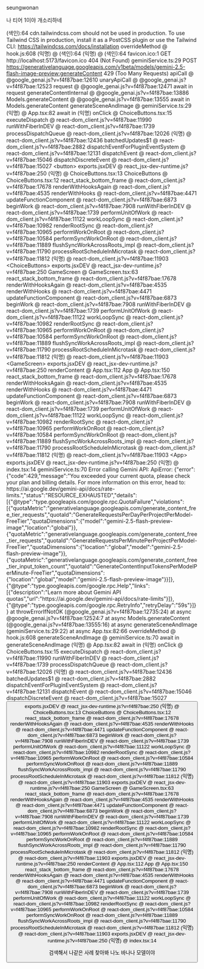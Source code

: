seungwonan

나 티어 1이야 개소리하네

(색인):64 cdn.tailwindcss.com should not be used in production. To use Tailwind CSS in production, install it as a PostCSS plugin or use the Tailwind CLI: https://tailwindcss.com/docs/installation
overrideMethod @ hook.js:608
(익명) @ (색인):64
(익명) @ (색인):64
favicon.ico:1  GET http://localhost:5173/favicon.ico 404 (Not Found)
geminiService.ts:29  POST https://generativelanguage.googleapis.com/v1beta/models/gemini-2.5-flash-image-preview:generateContent 429 (Too Many Requests)
apiCall @ @google_genai.js?v=f4f87bae:12610
unaryApiCall @ @google_genai.js?v=f4f87bae:12523
request @ @google_genai.js?v=f4f87bae:12471
await in request
generateContentInternal @ @google_genai.js?v=f4f87bae:13886
Models.generateContent @ @google_genai.js?v=f4f87bae:13555
await in Models.generateContent
generateSceneAndImage @ geminiService.ts:29
(익명) @ App.tsx:82
await in (익명)
onClick @ ChoiceButtons.tsx:15
executeDispatch @ react-dom_client.js?v=f4f87bae:11990
runWithFiberInDEV @ react-dom_client.js?v=f4f87bae:1739
processDispatchQueue @ react-dom_client.js?v=f4f87bae:12026
(익명) @ react-dom_client.js?v=f4f87bae:12436
batchedUpdates$1 @ react-dom_client.js?v=f4f87bae:2882
dispatchEventForPluginEventSystem @ react-dom_client.js?v=f4f87bae:12131
dispatchEvent @ react-dom_client.js?v=f4f87bae:15046
dispatchDiscreteEvent @ react-dom_client.js?v=f4f87bae:15027
<button>
exports.jsxDEV @ react_jsx-dev-runtime.js?v=f4f87bae:250
(익명) @ ChoiceButtons.tsx:13
ChoiceButtons @ ChoiceButtons.tsx:12
react_stack_bottom_frame @ react-dom_client.js?v=f4f87bae:17678
renderWithHooksAgain @ react-dom_client.js?v=f4f87bae:4535
renderWithHooks @ react-dom_client.js?v=f4f87bae:4471
updateFunctionComponent @ react-dom_client.js?v=f4f87bae:6873
beginWork @ react-dom_client.js?v=f4f87bae:7908
runWithFiberInDEV @ react-dom_client.js?v=f4f87bae:1739
performUnitOfWork @ react-dom_client.js?v=f4f87bae:11122
workLoopSync @ react-dom_client.js?v=f4f87bae:10982
renderRootSync @ react-dom_client.js?v=f4f87bae:10965
performWorkOnRoot @ react-dom_client.js?v=f4f87bae:10584
performSyncWorkOnRoot @ react-dom_client.js?v=f4f87bae:11889
flushSyncWorkAcrossRoots_impl @ react-dom_client.js?v=f4f87bae:11790
processRootScheduleInMicrotask @ react-dom_client.js?v=f4f87bae:11812
(익명) @ react-dom_client.js?v=f4f87bae:11903
<ChoiceButtons>
exports.jsxDEV @ react_jsx-dev-runtime.js?v=f4f87bae:250
GameScreen @ GameScreen.tsx:63
react_stack_bottom_frame @ react-dom_client.js?v=f4f87bae:17678
renderWithHooksAgain @ react-dom_client.js?v=f4f87bae:4535
renderWithHooks @ react-dom_client.js?v=f4f87bae:4471
updateFunctionComponent @ react-dom_client.js?v=f4f87bae:6873
beginWork @ react-dom_client.js?v=f4f87bae:7908
runWithFiberInDEV @ react-dom_client.js?v=f4f87bae:1739
performUnitOfWork @ react-dom_client.js?v=f4f87bae:11122
workLoopSync @ react-dom_client.js?v=f4f87bae:10982
renderRootSync @ react-dom_client.js?v=f4f87bae:10965
performWorkOnRoot @ react-dom_client.js?v=f4f87bae:10584
performSyncWorkOnRoot @ react-dom_client.js?v=f4f87bae:11889
flushSyncWorkAcrossRoots_impl @ react-dom_client.js?v=f4f87bae:11790
processRootScheduleInMicrotask @ react-dom_client.js?v=f4f87bae:11812
(익명) @ react-dom_client.js?v=f4f87bae:11903
<GameScreen>
exports.jsxDEV @ react_jsx-dev-runtime.js?v=f4f87bae:250
renderContent @ App.tsx:112
App @ App.tsx:150
react_stack_bottom_frame @ react-dom_client.js?v=f4f87bae:17678
renderWithHooksAgain @ react-dom_client.js?v=f4f87bae:4535
renderWithHooks @ react-dom_client.js?v=f4f87bae:4471
updateFunctionComponent @ react-dom_client.js?v=f4f87bae:6873
beginWork @ react-dom_client.js?v=f4f87bae:7908
runWithFiberInDEV @ react-dom_client.js?v=f4f87bae:1739
performUnitOfWork @ react-dom_client.js?v=f4f87bae:11122
workLoopSync @ react-dom_client.js?v=f4f87bae:10982
renderRootSync @ react-dom_client.js?v=f4f87bae:10965
performWorkOnRoot @ react-dom_client.js?v=f4f87bae:10584
performSyncWorkOnRoot @ react-dom_client.js?v=f4f87bae:11889
flushSyncWorkAcrossRoots_impl @ react-dom_client.js?v=f4f87bae:11790
processRootScheduleInMicrotask @ react-dom_client.js?v=f4f87bae:11812
(익명) @ react-dom_client.js?v=f4f87bae:11903
<App>
exports.jsxDEV @ react_jsx-dev-runtime.js?v=f4f87bae:250
(익명) @ index.tsx:14
geminiService.ts:70 Error calling Gemini API: ApiError: {"error":{"code":429,"message":"You exceeded your current quota, please check your plan and billing details. For more information on this error, head to: https://ai.google.dev/gemini-api/docs/rate-limits.","status":"RESOURCE_EXHAUSTED","details":[{"@type":"type.googleapis.com/google.rpc.QuotaFailure","violations":[{"quotaMetric":"generativelanguage.googleapis.com/generate_content_free_tier_requests","quotaId":"GenerateRequestsPerDayPerProjectPerModel-FreeTier","quotaDimensions":{"model":"gemini-2.5-flash-preview-image","location":"global"}},{"quotaMetric":"generativelanguage.googleapis.com/generate_content_free_tier_requests","quotaId":"GenerateRequestsPerMinutePerProjectPerModel-FreeTier","quotaDimensions":{"location":"global","model":"gemini-2.5-flash-preview-image"}},{"quotaMetric":"generativelanguage.googleapis.com/generate_content_free_tier_input_token_count","quotaId":"GenerateContentInputTokensPerModelPerMinute-FreeTier","quotaDimensions":{"location":"global","model":"gemini-2.5-flash-preview-image"}}]},{"@type":"type.googleapis.com/google.rpc.Help","links":[{"description":"Learn more about Gemini API quotas","url":"https://ai.google.dev/gemini-api/docs/rate-limits"}]},{"@type":"type.googleapis.com/google.rpc.RetryInfo","retryDelay":"59s"}]}}
    at throwErrorIfNotOK (@google_genai.js?v=f4f87bae:12735:24)
    at async @google_genai.js?v=f4f87bae:12524:7
    at async Models.generateContent (@google_genai.js?v=f4f87bae:13555:16)
    at async generateSceneAndImage (geminiService.ts:29:22)
    at async App.tsx:82:66
overrideMethod @ hook.js:608
generateSceneAndImage @ geminiService.ts:70
await in generateSceneAndImage
(익명) @ App.tsx:82
await in (익명)
onClick @ ChoiceButtons.tsx:15
executeDispatch @ react-dom_client.js?v=f4f87bae:11990
runWithFiberInDEV @ react-dom_client.js?v=f4f87bae:1739
processDispatchQueue @ react-dom_client.js?v=f4f87bae:12026
(익명) @ react-dom_client.js?v=f4f87bae:12436
batchedUpdates$1 @ react-dom_client.js?v=f4f87bae:2882
dispatchEventForPluginEventSystem @ react-dom_client.js?v=f4f87bae:12131
dispatchEvent @ react-dom_client.js?v=f4f87bae:15046
dispatchDiscreteEvent @ react-dom_client.js?v=f4f87bae:15027
<button>
exports.jsxDEV @ react_jsx-dev-runtime.js?v=f4f87bae:250
(익명) @ ChoiceButtons.tsx:13
ChoiceButtons @ ChoiceButtons.tsx:12
react_stack_bottom_frame @ react-dom_client.js?v=f4f87bae:17678
renderWithHooksAgain @ react-dom_client.js?v=f4f87bae:4535
renderWithHooks @ react-dom_client.js?v=f4f87bae:4471
updateFunctionComponent @ react-dom_client.js?v=f4f87bae:6873
beginWork @ react-dom_client.js?v=f4f87bae:7908
runWithFiberInDEV @ react-dom_client.js?v=f4f87bae:1739
performUnitOfWork @ react-dom_client.js?v=f4f87bae:11122
workLoopSync @ react-dom_client.js?v=f4f87bae:10982
renderRootSync @ react-dom_client.js?v=f4f87bae:10965
performWorkOnRoot @ react-dom_client.js?v=f4f87bae:10584
performSyncWorkOnRoot @ react-dom_client.js?v=f4f87bae:11889
flushSyncWorkAcrossRoots_impl @ react-dom_client.js?v=f4f87bae:11790
processRootScheduleInMicrotask @ react-dom_client.js?v=f4f87bae:11812
(익명) @ react-dom_client.js?v=f4f87bae:11903
<ChoiceButtons>
exports.jsxDEV @ react_jsx-dev-runtime.js?v=f4f87bae:250
GameScreen @ GameScreen.tsx:63
react_stack_bottom_frame @ react-dom_client.js?v=f4f87bae:17678
renderWithHooksAgain @ react-dom_client.js?v=f4f87bae:4535
renderWithHooks @ react-dom_client.js?v=f4f87bae:4471
updateFunctionComponent @ react-dom_client.js?v=f4f87bae:6873
beginWork @ react-dom_client.js?v=f4f87bae:7908
runWithFiberInDEV @ react-dom_client.js?v=f4f87bae:1739
performUnitOfWork @ react-dom_client.js?v=f4f87bae:11122
workLoopSync @ react-dom_client.js?v=f4f87bae:10982
renderRootSync @ react-dom_client.js?v=f4f87bae:10965
performWorkOnRoot @ react-dom_client.js?v=f4f87bae:10584
performSyncWorkOnRoot @ react-dom_client.js?v=f4f87bae:11889
flushSyncWorkAcrossRoots_impl @ react-dom_client.js?v=f4f87bae:11790
processRootScheduleInMicrotask @ react-dom_client.js?v=f4f87bae:11812
(익명) @ react-dom_client.js?v=f4f87bae:11903
<GameScreen>
exports.jsxDEV @ react_jsx-dev-runtime.js?v=f4f87bae:250
renderContent @ App.tsx:112
App @ App.tsx:150
react_stack_bottom_frame @ react-dom_client.js?v=f4f87bae:17678
renderWithHooksAgain @ react-dom_client.js?v=f4f87bae:4535
renderWithHooks @ react-dom_client.js?v=f4f87bae:4471
updateFunctionComponent @ react-dom_client.js?v=f4f87bae:6873
beginWork @ react-dom_client.js?v=f4f87bae:7908
runWithFiberInDEV @ react-dom_client.js?v=f4f87bae:1739
performUnitOfWork @ react-dom_client.js?v=f4f87bae:11122
workLoopSync @ react-dom_client.js?v=f4f87bae:10982
renderRootSync @ react-dom_client.js?v=f4f87bae:10965
performWorkOnRoot @ react-dom_client.js?v=f4f87bae:10584
performSyncWorkOnRoot @ react-dom_client.js?v=f4f87bae:11889
flushSyncWorkAcrossRoots_impl @ react-dom_client.js?v=f4f87bae:11790
processRootScheduleInMicrotask @ react-dom_client.js?v=f4f87bae:11812
(익명) @ react-dom_client.js?v=f4f87bae:11903
<App>
exports.jsxDEV @ react_jsx-dev-runtime.js?v=f4f87bae:250
(익명) @ index.tsx:14


검색해서 나같은 사례 찾아봐 나노 바나나 모델이야 
